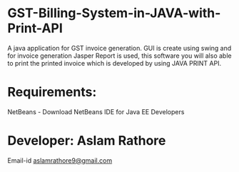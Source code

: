 # GST-Billing-System-in-JAVA-with-Print-API
A java application for GST invoice generation. GUI is create using swing and for invoice generation Jasper Report is used,
this software you will also able to print the printed invoice which is developed by using JAVA PRINT API.

# Requirements:
NetBeans - Download NetBeans IDE for Java EE Developers

# Developer: Aslam Rathore
Email-id aslamrathore9@gmail.com

